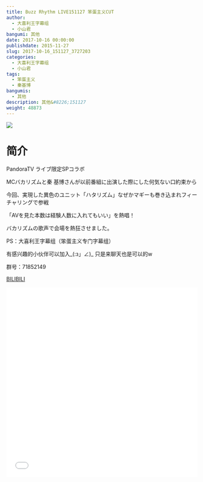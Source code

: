 ```yaml
---
title: Buzz Rhythm LIVE151127 笨蛋主义CUT
author: 
  - 大喜利王字幕组
  - 小山君
bangumi: 其他
date: 2017-10-16 00:00:00
publishdate: 2015-11-27
slug: 2017-10-16_151127_3727203
categories: 
  - 大喜利王字幕组
  - 小山君
tags: 
  - 笨蛋主义
  - 秦基博
bangumis: 
  - 其他
description: 其他&#8226;151127
weight: 48873
---
```


![](https://i.imgur.com/dbJfPAc.jpg)

# 简介  
PandoraTV ライブ限定SPコラボ


MCバカリズムと秦 基博さんが以前番組に出演した際にした何気ない口約束から


今回、実現した異色のユニット「ハタリズム」なぜかマギーも巻き込まれフィーチャリングで参戦


「AVを見た本数は経験人数に入れてもいい」を熱唱！


バカリズムの歌声で会場を熱狂させました。





PS：大喜利王字幕组（笨蛋主义专门字幕组） 


有感兴趣的小伙伴可以加入_(:з」∠)_  只是来聊天也是可以的w


群号：71852149

  [BILIBILI](https://www.bilibili.com/video/av3727203/)


<div class="vcontainer">  <iframe class='video' src="//www.bilibili.com/blackboard/player.html?cid=5982119&aid=3727203" width="100%" height="500" frameborder="0" allowfullscreen="allowfullscreen"></iframe></div>
